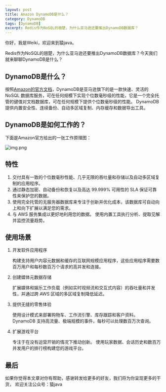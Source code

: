 ```yaml
---
layout: post
title: Amazon DynamoDB是什么？
category: DynamoDB
tags: [DynamoDB]
excerpt: Redis作为NoSQL的翘楚，为什么亚马逊还要推出DynamoDB数据库？
---
```

你好，我是Weiki，欢迎来到猿java。

Redis作为NoSQL的翘楚，为什么亚马逊还要推出DynamoDB数据库？今天我们就来聊聊DynamoDB是什么？

## DynamoDB是什么？

按照[Amazon的官方文档](https://aws.amazon.com/dynamodb/?nc1=h_ls)，DynamoDB是亚马逊旗下的是一款快速、灵活的 NoSQL 数据库服务，可在任何规模下实现个位数毫秒级的性能，它是一个完全托管的键值对文档数据库，可在任何规模下提供个位数毫秒级的性能。
DynamoDB 提供内置安全性、连续备份、自动多区域复制、内存缓存和数据导出工具。


## DynamoDB是如何工作的？

下面是Amazon官方给出的一张工作原理图：

![img.png](https://yuanjava.cn/assets/md/java/dydb-work.png)


## 特性

1. 交付具有一致的个位数毫秒性能、几乎无限的吞吐量和存储以及自动多区域复制的应用程序。
2. 通过静态加密、自动备份和恢复以及高达 99.999% 可用性的 SLA 保证可靠性来保护您的数据。
3. 使用完全托管的无服务器数据库来专注于创新并优化成本，该数据库可自动向上和向下扩展以满足您的需求。
4. 与 AWS 服务集成以更好地利用您的数据。 使用内置工具执行分析、提取见解并监控流量趋势。

## 使用场景
1. 开发软件应用程序

   构建支持用户内容元数据和缓存的互联网规模应用程序，这些应用程序需要数百万用户和每秒数百万个请求的高并发和连接。

2. 创建媒体元数据存储

   扩展媒体和娱乐工作负载（例如实时视频流和交互式内容）的吞吐量和并发性，并通过跨 AWS 区域的多区域复制降低延迟。

3. 提供无缝的零售体验

   使用设计模式来部署购物车、工作流引擎、库存跟踪和客户资料。 DynamoDB 支持高流量、极端规模的事件，每秒可以处理数百万次查询。

4. 扩展游戏平台

   专注于在没有运营开销的情况下推动创新。 使用玩家数据、会话历史和数百万并发用户的排行榜构建您的游戏平台。



## 最后
如果你觉得本文章对你有帮助，感谢转发给更多的好友，我们将为你呈现更多的干货， 欢迎关注公众号：猿java

